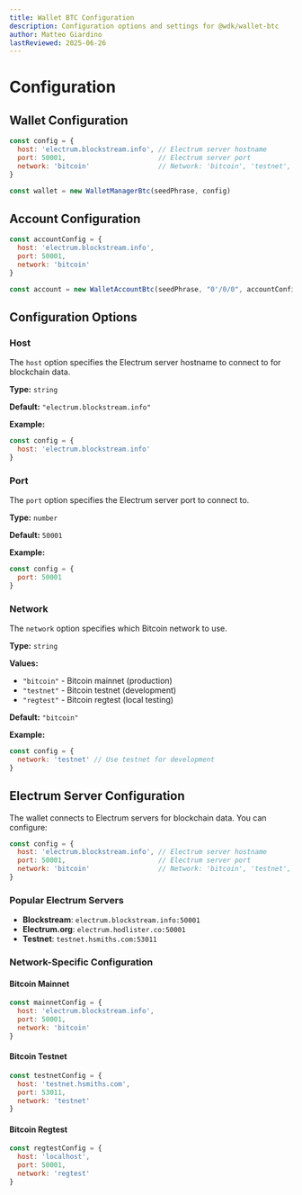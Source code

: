 ```yaml
---
title: Wallet BTC Configuration
description: Configuration options and settings for @wdk/wallet-btc
author: Matteo Giardino
lastReviewed: 2025-06-26
---
```


# Configuration

## Wallet Configuration

```javascript
const config = {
  host: 'electrum.blockstream.info', // Electrum server hostname
  port: 50001,                       // Electrum server port
  network: 'bitcoin'                 // Network: 'bitcoin', 'testnet', or 'regtest'
}

const wallet = new WalletManagerBtc(seedPhrase, config)
```

## Account Configuration

```javascript
const accountConfig = {
  host: 'electrum.blockstream.info',
  port: 50001,
  network: 'bitcoin'
}

const account = new WalletAccountBtc(seedPhrase, "0'/0/0", accountConfig)
```

## Configuration Options

### Host

The `host` option specifies the Electrum server hostname to connect to for blockchain data.

**Type:** `string`

**Default:** `"electrum.blockstream.info"`

**Example:**
```javascript
const config = {
  host: 'electrum.blockstream.info'
}
```

### Port

The `port` option specifies the Electrum server port to connect to.

**Type:** `number`

**Default:** `50001`

**Example:**
```javascript
const config = {
  port: 50001
}
```

### Network

The `network` option specifies which Bitcoin network to use.

**Type:** `string`

**Values:**
- `"bitcoin"` - Bitcoin mainnet (production)
- `"testnet"` - Bitcoin testnet (development)
- `"regtest"` - Bitcoin regtest (local testing)

**Default:** `"bitcoin"`

**Example:**
```javascript
const config = {
  network: 'testnet' // Use testnet for development
}
```

## Electrum Server Configuration

The wallet connects to Electrum servers for blockchain data. You can configure:

```javascript
const config = {
  host: 'electrum.blockstream.info', // Electrum server hostname
  port: 50001,                       // Electrum server port
  network: 'bitcoin'                 // Network: 'bitcoin', 'testnet', or 'regtest'
}
```

### Popular Electrum Servers

- **Blockstream**: `electrum.blockstream.info:50001`
- **Electrum.org**: `electrum.hodlister.co:50001`
- **Testnet**: `testnet.hsmiths.com:53011`

### Network-Specific Configuration

#### Bitcoin Mainnet

```javascript
const mainnetConfig = {
  host: 'electrum.blockstream.info',
  port: 50001,
  network: 'bitcoin'
}
```

#### Bitcoin Testnet

```javascript
const testnetConfig = {
  host: 'testnet.hsmiths.com',
  port: 53011,
  network: 'testnet'
}
```

#### Bitcoin Regtest

```javascript
const regtestConfig = {
  host: 'localhost',
  port: 50001,
  network: 'regtest'
}
``` 